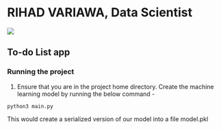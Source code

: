 # RIHAD VARIAWA, Data Scientist

![](https://media.giphy.com/media/YLHwkqayc1j7a/giphy.gif)

## To-do List app

### Running the project
1. Ensure that you are in the project home directory. Create the machine learning model by running the below command -
```
python3 main.py
```
This would create a serialized version of our model into a file model.pkl